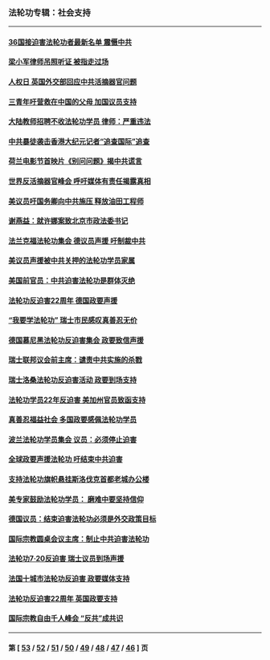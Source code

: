 ### 法轮功专辑：社会支持
---
#### [36国接迫害法轮功者最新名单 震慑中共](../../pages/nf4386/n13445909.md?12210430) 
#### [梁小军律师吊照听证 被指走过场](../../pages/nf4386/n13437662.md?12210430) 
#### [人权日 英国外交部回应中共活摘器官问题](../../pages/nf4386/n13430243.md?12210430) 
#### [三青年吁营救在中国的父母 加国议员支持](../../pages/nf4386/n13429744.md?12210430) 
#### [大陆教师招聘不收法轮功学员 律师：严重违法](../../pages/nf4386/n13365839.md?12210430) 
#### [中共暴徒袭击香港大纪元记者“追查国际”追查](../../pages/nf4386/n13343404.md?12210430) 
#### [荷兰电影节首映片《别问问题》揭中共谎言](../../pages/nf4386/n13321179.md?12210430) 
#### [世界反活摘器官峰会 呼吁媒体有责任揭露真相](../../pages/nf4386/n13264475.md?12210430) 
#### [美议员吁国务卿向中共施压 释放油田工程师](../../pages/nf4386/n13233845.md?12210430) 
#### [谢燕益：就许娜案致北京市政法委书记](../../pages/nf4386/n13182701.md?12210430) 
#### [法兰克福法轮功集会 德议员声援 吁制裁中共](../../pages/nf4386/n13175975.md?12210430) 
#### [美议员声援被中共关押的法轮功学员家属](../../pages/nf4386/n13158310.md?12210430) 
#### [美国前官员：中共迫害法轮功是群体灭绝](../../pages/nf4386/n13157750.md?12210430) 
#### [法轮功反迫害22周年 德国政要声援](../../pages/nf4386/n13143632.md?12210430) 
#### [“我要学法轮功” 瑞士市民感叹真善忍无价](../../pages/nf4386/n13129633.md?12210430) 
#### [德国慕尼黑法轮功反迫害集会 政要致信声援](../../pages/nf4386/n13129148.md?12210430) 
#### [瑞士联邦议会前主席：谴责中共实施的杀戮](../../pages/nf4386/n13127336.md?12210430) 
#### [瑞士洛桑法轮功反迫害活动 政要到场支持](../../pages/nf4386/n13119398.md?12210430) 
#### [法轮功学员22年反迫害 美加州官员致函支持](../../pages/nf4386/n13118879.md?12210430) 
#### [真善忍福益社会 多国政要感佩法轮功学员](../../pages/nf4386/n13116951.md?12210430) 
#### [波兰法轮功学员集会 议员：必须停止迫害](../../pages/nf4386/n13116685.md?12210430) 
#### [全球政要声援法轮功 吁结束中共迫害](../../pages/nf4386/n13114441.md?12210430) 
#### [支持法轮功旗帜悬挂斯洛伐克首都老城办公楼](../../pages/nf4386/n13112261.md?12210430) 
#### [美专家鼓励法轮功学员： 磨难中要坚持信仰](../../pages/nf4386/n13108359.md?12210430) 
#### [德国议员：结束迫害法轮功必须是外交政策目标](../../pages/nf4386/n13109600.md?12210430) 
#### [国际宗教圆桌会议主席：制止中共迫害法轮功](../../pages/nf4386/n13108177.md?12210430) 
#### [法轮功7·20反迫害 瑞士议员到场声援](../../pages/nf4386/n13107072.md?12210430) 
#### [法国十城市法轮功反迫害 政要媒体支持](../../pages/nf4386/n13104833.md?12210430) 
#### [法轮功反迫害22周年 英国政要支持](../../pages/nf4386/n13091349.md?12210430) 
#### [国际宗教自由千人峰会 “反共”成共识](../../pages/nf4386/n13091403.md?12210430) 

---
#### 第 [ [53](./53.md?12210430) / [52](./52.md?12210430) / [51](./51.md?12210430) / [50](./50.md?12210430) / [49](./49.md?12210430) / [48](./48.md?12210430) / [47](./47.md?12210430) / [46](./46.md?12210430) ] 页
